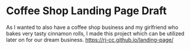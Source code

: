 # Coffee Shop Landing Page Draft
As I wanted to also have a coffee shop business and my girlfriend who bakes very tasty cinnamon rolls, I made this project which can be utilized later on for our dream business. 
https://rj-cc.github.io/landing-page/
